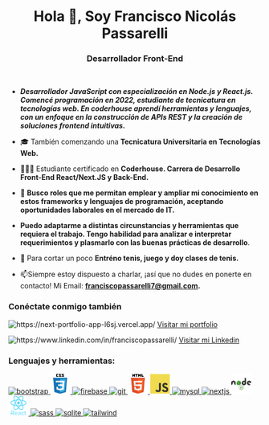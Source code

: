 <h1 align="center">Hola 👋, Soy Francisco Nicolás Passarelli</h1>
<h3 align="center">Desarrollador Front-End </h3>
<br/>

- ***Desarrollador JavaScript con especialización en Node.js y React.js. Comencé programación en 2022, estudiante de tecnicatura en tecnologías web. En coderhouse aprendí herramientas y lenguajes, con un enfoque en la construcción de APIs REST y la creación de soluciones frontend intuitivas.***

- 🎓 También comenzando una **Tecnicatura Universitaria en Tecnologías Web.**

- 👨🏽‍💻 Estudiante certificado en **Coderhouse. Carrera de Desarrollo Front-End React/Next.JS y Back-End.**

- 🤝 **Busco roles que me permitan emplear y ampliar mi conocimiento en estos frameworks y lenguajes de programación, aceptando oportunidades laborales en el mercado de IT.**

- **Puedo adaptarme a distintas circunstancias y herramientas que requiera el trabajo. Tengo habilidad para analizar e interpretar requerimientos y plasmarlo con las buenas prácticas de desarrollo**.

- 🎾 Para cortar un poco **Entréno tenis, juego y doy clases de tenis.**

- 📫Siempre estoy dispuesto a charlar, ¡así que no dudes en ponerte en contacto! Mi Email: **franciscopassarelli7@gmail.com.**

<h3 align="left">Conéctate conmigo también</h3> 
<p align="left"><img src="https://encrypted-tbn0.gstatic.com/images?q=tbn:ANd9GcQgf5GvxhVHYUqV9roWJ4I4xyszcLCUHxRpxXKfx6R-5gSQuxrApw2QADJwvxF6OLnM810&usqp=CAU"alt="https://next-portfolio-app-l6sj.vercel.app/" height="30" width="30"/> <a href="https://portafolio2024-phi.vercel.app/" target="_blank">Visitar mi portfolio</a>
</p>
<p align="left"><img src="https://w7.pngwing.com/pngs/555/1002/png-transparent-computer-icons-linkedin-resume-curriculum-vitae-social-media-social-media-template-text-rectangle.png"alt="https://www.linkedin.com/in/franciscopassarelli/" height="30" width="30"/> <a href="https://www.linkedin.com/in/franciscopassarelli/" target="_blank">Visitar mi Linkedin</a>
</p>



<h3 align="left">Lenguajes y herramientas:</h3>
<p align="left"> <a href="https://getbootstrap.com" target="_blank" rel="noreferrer"> <img src="https://raw.githubusercontent.com/devicons/devicon /master/icons/bootstrap/bootstrap-plain-wordmark.svg" alt="bootstrap" width="40" height="40"/> </a> <a href="https://www.w3schools.com /css/" target="_blank" rel="noreferrer"> <img src="https://raw.githubusercontent.com/devicons/devicon/master/icons/css3/css3-original-wordmark.svg" alt= "css3" width="40" height="40"/> </a> <a href="https://firebase.google.com/" target="_blank" rel="noreferrer"> <img src="https://www.vectorlogo.zone/logos/firebase/firebase-icon.svg" alt="firebase" width="40" height ="40"/> </a> <a href="https://git-scm.com/" target="_blank" rel="noreferrer"> <img src="https://upload.wikimedia.org/wikipedia/commons/thumb/3/3f/Git_icon.svg/1200px-Git_icon.svg.png" alt="git" width="40" height="40"/> </a> <a href="https://www.w3. org/html/" target="_blank" rel="noreferrer"> <img src="https://raw.githubusercontent.com/devicons/devicon/master/icons/html5/html5-original-wordmark.svg" alt="html5" width="40" height="40"/> </a> <a href="https://developer.mozilla.org/en-US/docs/Web/JavaScript" target= "_blank" rel="noreferrer"> <img src="https://raw.githubusercontent.com/devicons/devicon/master/icons/javascript/javascript-original.svg" alt="javascript" width="40" altura="40"/> </a> <a href="https://www.mysql.com/" target="_blank" rel="noreferrer"> <img src="https://static-00.iconduck.com/assets.00/database-mysql-icon-923x1024-37xcgdyl.png" alt="mysql" width="40" height="40"/> </a> <a href="https://nextjs.org/" target="_blank" rel="noreferrer"> <img src="https://cdn.worldvectorlogo.com/logos/nextjs-2.svg" alt="nextjs" width="40" height="40"/> </a> <a href="https:/ /nodejs.org" target="_blank" rel="noreferrer"> <img src="https://raw.githubusercontent.com/devicons/devicon/master/icons/nodejs/nodejs-original-wordmark.svg" alt ="nodejs" width="40" height="40"/> </a> <a href="https://reactjs.org/" target="_blank" rel="noreferrer"> <img src="https://raw.githubusercontent.com/devicons/devicon/master/icons/react/react-original-wordmark.svg" alt=" reaccionar" width="40" height="40"/> </a> <a href="https://sass-lang.com" target="_blank" rel="noreferrer"> <img src="https://encrypted-tbn0.gstatic.com/images?q=tbn:ANd9GcRn33U4msAO3aApavbY3to8duyEKQyxh1kGdw1uhQD5QUTxpS3y2OgxPhuzrW-VbKTg4po&usqp=CAU" alt="sass" width="40" height="40"/> </a> <a href= "https://www.sqlite.org/" target="_blank" rel="noreferrer"> <img src="https://www.vectorlogo.zone/logos/sqlite/sqlite-icon.svg" alt="sqlite" width="40" height="40"/> </a> <a href="https://tailwindcss.com/" target="_blank" rel="noreferrer"> <img src="https://www.vectorlogo.zone/logos/tailwindcss/tailwindcss-icon.svg" alt="tailwind" width="40" height="40"/> </a> </p>
